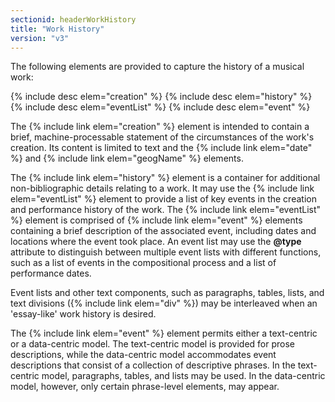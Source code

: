 ```yaml
---
sectionid: headerWorkHistory
title: "Work History"
version: "v3"
---
```


The following elements are provided to capture the history of a musical work:

{% include desc elem="creation" %} 
{% include desc elem="history" %} 
{% include desc elem="eventList" %} 
{% include desc elem="event" %} 

The {% include link elem="creation" %} element is intended to contain a brief, machine-processable statement of the circumstances of the work's creation. Its content is limited to text and the {% include link elem="date" %} and {% include link elem="geogName" %} elements.

The {% include link elem="history" %} element is a container for additional non-bibliographic details relating to a work. It may use the {% include link elem="eventList" %} element to provide a list of key events in the creation and performance history of the work. The {% include link elem="eventList" %} element is comprised of {% include link elem="event" %} elements containing a brief description of the associated event, including dates and locations where the event took place. An event list may use the **@type** attribute to distinguish between multiple event lists with different functions, such as a list of events in the compositional process and a list of performance dates.

Event lists and other text components, such as paragraphs, tables, lists, and text divisions ({% include link elem="div" %}) may be interleaved when an 'essay-like' work history is desired.

The {% include link elem="event" %} element permits either a text-centric or a data-centric model. The text-centric model is provided for prose descriptions, while the data-centric model accommodates event descriptions that consist of a collection of descriptive phrases. In the text-centric model, paragraphs, tables, and lists may be used. In the data-centric model, however, only certain phrase-level elements, may appear.
